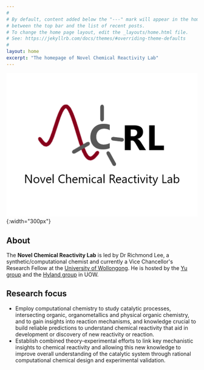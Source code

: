 ```yaml
---
#
# By default, content added below the "---" mark will appear in the home page
# between the top bar and the list of recent posts.
# To change the home page layout, edit the _layouts/home.html file.
# See: https://jekyllrb.com/docs/themes/#overriding-theme-defaults
#
layout: home
excerpt: "The homepage of Novel Chemical Reactivity Lab"
---
```

![](/files/NCRL.png){:width="300px"}

About
---
The **Novel Chemical Reactivity Lab** is led by Dr Richmond Lee, a synthetic/computational chemist and currently a Vice Chancellor's Research Fellow at the [University of Wollongong](https://scholars.uow.edu.au/display/richmond_lee). He is hosted by the [Yu group](https://haiboyugroup.github.io/) and the [Hyland group](https://scholars.uow.edu.au/display/chris_hyland) in UOW.  

Research focus
---
* Employ computational chemistry to study catalytic processes, intersecting organic, organometallics and physical organic chemistry, and to gain insights into reaction mechanisms, and knowledge crucial to build reliable predictions to understand chemical reactivity that aid in development or discovery of new reactivity or reaction. 
* Establish combined theory-experimental efforts to link key mechanistic insights to chemical reactivity and allowing this new knowledge to improve overall understanding of the catalytic system through rational computational chemical design and experimental validation.
